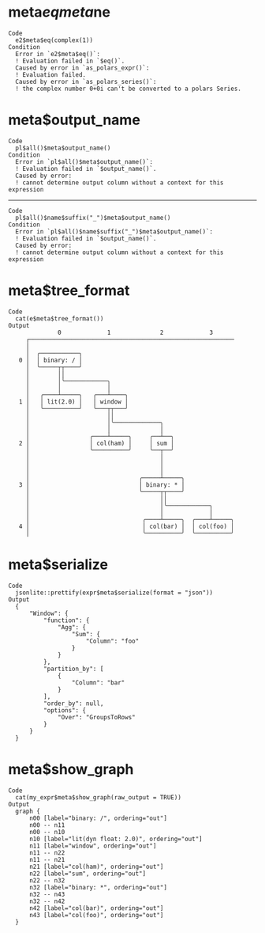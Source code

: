 # meta$eq meta$ne

    Code
      e2$meta$eq(complex(1))
    Condition
      Error in `e2$meta$eq()`:
      ! Evaluation failed in `$eq()`.
      Caused by error in `as_polars_expr()`:
      ! Evaluation failed.
      Caused by error in `as_polars_series()`:
      ! the complex number 0+0i can't be converted to a polars Series.

# meta$output_name

    Code
      pl$all()$meta$output_name()
    Condition
      Error in `pl$all()$meta$output_name()`:
      ! Evaluation failed in `$output_name()`.
      Caused by error:
      ! cannot determine output column without a context for this expression

---

    Code
      pl$all()$name$suffix("_")$meta$output_name()
    Condition
      Error in `pl$all()$name$suffix("_")$meta$output_name()`:
      ! Evaluation failed in `$output_name()`.
      Caused by error:
      ! cannot determine output column without a context for this expression

# meta$tree_format

    Code
      cat(e$meta$tree_format())
    Output
                  0             1              2             3
         ┌──────────────────────────────────────────────────────────
         │
         │  ╭───────────╮
       0 │  │ binary: / │
         │  ╰─────┬┬────╯
         │        ││
         │        │╰────────────╮
         │        │             │
         │   ╭────┴─────╮   ╭───┴────╮
       1 │   │ lit(2.0) │   │ window │
         │   ╰──────────╯   ╰───┬┬───╯
         │                      ││
         │                      │╰─────────────╮
         │                      │              │
         │                 ╭────┴─────╮     ╭──┴──╮
       2 │                 │ col(ham) │     │ sum │
         │                 ╰──────────╯     ╰──┬──╯
         │                                     │
         │                                     │
         │                                     │
         │                               ╭─────┴─────╮
       3 │                               │ binary: * │
         │                               ╰─────┬┬────╯
         │                                     ││
         │                                     │╰────────────╮
         │                                     │             │
         │                                ╭────┴─────╮  ╭────┴─────╮
       4 │                                │ col(bar) │  │ col(foo) │
         │                                ╰──────────╯  ╰──────────╯

# meta$serialize

    Code
      jsonlite::prettify(expr$meta$serialize(format = "json"))
    Output
      {
          "Window": {
              "function": {
                  "Agg": {
                      "Sum": {
                          "Column": "foo"
                      }
                  }
              },
              "partition_by": [
                  {
                      "Column": "bar"
                  }
              ],
              "order_by": null,
              "options": {
                  "Over": "GroupsToRows"
              }
          }
      }
       

# meta$show_graph

    Code
      cat(my_expr$meta$show_graph(raw_output = TRUE))
    Output
      graph {
          n00 [label="binary: /", ordering="out"]
          n00 -- n11
          n00 -- n10
          n10 [label="lit(dyn float: 2.0)", ordering="out"]
          n11 [label="window", ordering="out"]
          n11 -- n22
          n11 -- n21
          n21 [label="col(ham)", ordering="out"]
          n22 [label="sum", ordering="out"]
          n22 -- n32
          n32 [label="binary: *", ordering="out"]
          n32 -- n43
          n32 -- n42
          n42 [label="col(bar)", ordering="out"]
          n43 [label="col(foo)", ordering="out"]
      }

